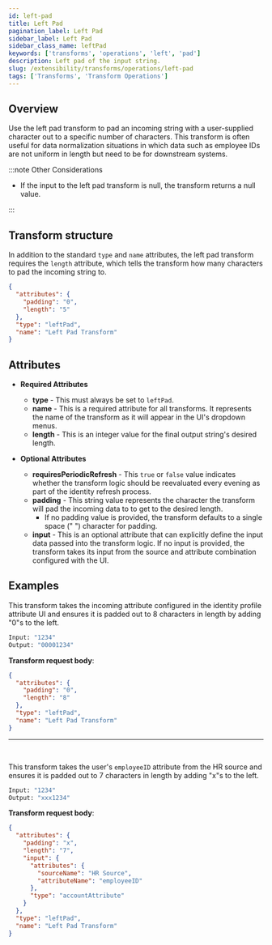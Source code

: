```yaml
---
id: left-pad
title: Left Pad
pagination_label: Left Pad
sidebar_label: Left Pad
sidebar_class_name: leftPad
keywords: ['transforms', 'operations', 'left', 'pad']
description: Left pad of the input string.
slug: /extensibility/transforms/operations/left-pad
tags: ['Transforms', 'Transform Operations']
---
```


## Overview

Use the left pad transform to pad an incoming string with a user-supplied character out to a specific number of characters. This transform is often useful for data normalization situations in which data such as employee IDs are not uniform in length but need to be for downstream systems.

:::note Other Considerations

- If the input to the left pad transform is null, the transform returns a null value.

:::

## Transform structure

In addition to the standard `type` and `name` attributes, the left pad transform requires the `length` attribute, which tells the transform how many characters to pad the incoming string to.

```json
{
  "attributes": {
    "padding": "0",
    "length": "5"
  },
  "type": "leftPad",
  "name": "Left Pad Transform"
}
```

## Attributes

- **Required Attributes**

  - **type** - This must always be set to `leftPad`.
  - **name** - This is a required attribute for all transforms. It represents the name of the transform as it will appear in the UI's dropdown menus.
  - **length** - This is an integer value for the final output string's desired length.

- **Optional Attributes**
  - **requiresPeriodicRefresh** - This `true` or `false` value indicates whether the transform logic should be reevaluated every evening as part of the identity refresh process.
  - **padding** - This string value represents the character the transform will pad the incoming data to to get to the desired length.
    - If no padding value is provided, the transform defaults to a single space (" ") character for padding.
  - **input** - This is an optional attribute that can explicitly define the input data passed into the transform logic. If no input is provided, the transform takes its input from the source and attribute combination configured with the UI.

## Examples

This transform takes the incoming attribute configured in the identity profile attribute UI and ensures it is padded out to 8 characters in length by adding "0"s to the left.

```bash
Input: "1234"
Output: "00001234"
```

**Transform request body**:

```json
{
  "attributes": {
    "padding": "0",
    "length": "8"
  },
  "type": "leftPad",
  "name": "Left Pad Transform"
}
```

---

<p>&nbsp;</p>

This transform takes the user's `employeeID` attribute from the HR source and ensures it is padded out to 7 characters in length by adding "x"s to the left.

```bash
Input: "1234"
Output: "xxx1234"
```

**Transform request body**:

```json
{
  "attributes": {
    "padding": "x",
    "length": "7",
    "input": {
      "attributes": {
        "sourceName": "HR Source",
        "attributeName": "employeeID"
      },
      "type": "accountAttribute"
    }
  },
  "type": "leftPad",
  "name": "Left Pad Transform"
}
```
